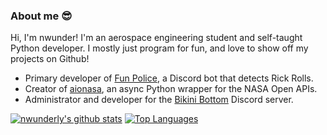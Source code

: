 
### About me :sunglasses:

Hi, I'm nwunder! I'm an aerospace engineering student and self-taught Python developer.
I mostly just program for fun, and love to show off my projects on Github!

- Primary developer of [Fun Police](https://github.com/nwunderly/Rickroll-warning-system), a Discord bot that detects Rick Rolls.
- Creator of [aionasa](https://github.com/nwunderly/aionasa), an async Python wrapper for the NASA Open APIs.
- Administrator and developer for the [Bikini Bottom](https://bikinibottomdiscord.org) Discord server.

[![nwunderly's github stats](https://github-readme-stats.vercel.app/api?username=nwunderly&count_private=true&show_icons=true&theme=dark)](https://github.com/nwunderly)
[![Top Languages](https://github-readme-stats.vercel.app/api/top-langs/?username=nwunderly&layout=compact&theme=dark)](https://github.com/nwunderly)
